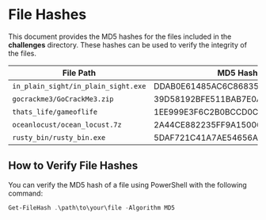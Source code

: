 # File Hashes

This document provides the MD5 hashes for the files included in the **challenges** directory. These hashes can be used to verify the integrity of the files.

| **File Path**                        | **MD5 Hash**                      |
|--------------------------------------|-----------------------------------|
| `in_plain_sight/in_plain_sight.exe`  | DDAB0E61485AC6C86835861DB972FC08  |
| `gocrackme3/GoCrackMe3.zip`          | 39D58192BFE511BAB7E0A2740B6F3A0A  |
| `thats_life/gameoflife`              | 1EE999E3F6C2B0BCCD0C7D9DE2E2C9BA  |
| `oceanlocust/ocean_locust.7z`         | 2A44CE882235FF9A15006A554FC4B83C  |
| `rusty_bin/rusty_bin.exe`            | 5DAF721C41A7AE54656A1208338994CE  |

## How to Verify File Hashes

You can verify the MD5 hash of a file using PowerShell with the following command:

```powershell
Get-FileHash .\path\to\your\file -Algorithm MD5
